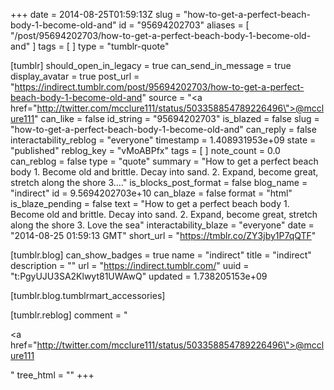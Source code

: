 +++
date = 2014-08-25T01:59:13Z
slug = "how-to-get-a-perfect-beach-body-1-become-old-and"
id = "95694202703"
aliases = [ "/post/95694202703/how-to-get-a-perfect-beach-body-1-become-old-and" ]
tags = [ ]
type = "tumblr-quote"

[tumblr]
should_open_in_legacy = true
can_send_in_message = true
display_avatar = true
post_url = "https://indirect.tumblr.com/post/95694202703/how-to-get-a-perfect-beach-body-1-become-old-and"
source = "<a href=\"http://twitter.com/mcclure111/status/503358854789226496\">@mcclure111</a>"
can_like = false
id_string = "95694202703"
is_blazed = false
slug = "how-to-get-a-perfect-beach-body-1-become-old-and"
can_reply = false
interactability_reblog = "everyone"
timestamp = 1.408931953e+09
state = "published"
reblog_key = "vMoABPfx"
tags = [ ]
note_count = 0.0
can_reblog = false
type = "quote"
summary = "How to get a perfect beach body 1. Become old and brittle. Decay into sand. 2. Expand, become great, stretch along the shore 3...."
is_blocks_post_format = false
blog_name = "indirect"
id = 9.5694202703e+10
can_blaze = false
format = "html"
is_blaze_pending = false
text = "How to get a perfect beach body 1. Become old and brittle. Decay into sand. 2. Expand, become great, stretch along the shore 3. Love the sea"
interactability_blaze = "everyone"
date = "2014-08-25 01:59:13 GMT"
short_url = "https://tmblr.co/ZY3jby1P7qQTF"

[tumblr.blog]
can_show_badges = true
name = "indirect"
title = "indirect"
description = ""
url = "https://indirect.tumblr.com/"
uuid = "t:PgyUJU3SA2Klwyt81UWAwQ"
updated = 1.738205153e+09

[tumblr.blog.tumblrmart_accessories]

[tumblr.reblog]
comment = "<p><a href=\"http://twitter.com/mcclure111/status/503358854789226496\">@mcclure111</a></p>"
tree_html = ""
+++
